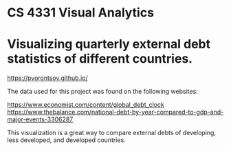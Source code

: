 # CS 4331 Visual Analytics

# Visualizing quarterly external debt statistics of different countries.

https://pvorontsov.github.io/

The data used for this project was found on the following websites: 

https://www.economist.com/content/global_debt_clock
https://www.thebalance.com/national-debt-by-year-compared-to-gdp-and-major-events-3306287

This visualization is a great way to compare external debts of developing, less developed, and developed countries.
